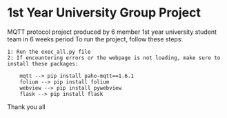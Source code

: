 # 1st Year University Group Project

MQTT protocol project produced by 6 member 1st year university student team in 6 weeks period
To run the project, follow these steps:

	1: Run the exec_all.py file
	2: If encountering errors or the webpage is not loading, make sure to install these packages:
		
		mqtt --> pip install paho-mqtt==1.6.1
		folium --> pip install folium
		webview --> pip install pywebview
		flask --> pip install flask
		
Thank you all
